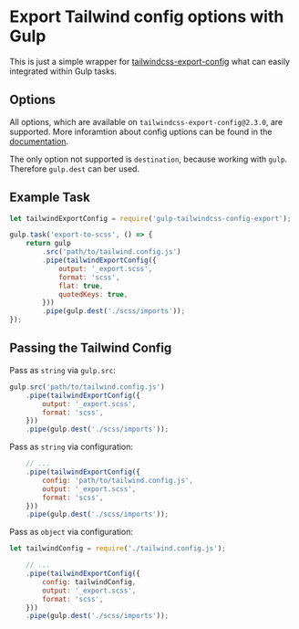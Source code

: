 # Export Tailwind config options with Gulp

This is just a simple wrapper for [tailwindcss-export-config](https://github.com/dobromir-hristov/tailwindcss-export-config) what can easily integrated within Gulp tasks.


## Options
All options, which are available on `tailwindcss-export-config@2.3.0`, are supported. More inforamtion about config uptions can be found in the [documentation](https://github.com/dobromir-hristov/tailwindcss-export-config#config-options).

The only option not supported is `destination`, because working with `gulp`. Therefore `gulp.dest` can ber used.


## Example Task 

```js
let tailwindExportConfig = require('gulp-tailwindcss-config-export');

gulp.task('export-to-scss', () => {
    return gulp
        .src('path/to/tailwind.config.js')
        .pipe(tailwindExportConfig({
            output: '_export.scss',
            format: 'scss',
            flat: true,
            quotedKeys: true,
        }))
        .pipe(gulp.dest('./scss/imports'));
});
```


## Passing the Tailwind Config

Pass as `string` via `gulp.src`:
```js
gulp.src('path/to/tailwind.config.js')
    .pipe(tailwindExportConfig({
        output: '_export.scss',
        format: 'scss',
    }))
    .pipe(gulp.dest('./scss/imports'));
```

Pass as `string` via configuration:
```js
    // ...
    .pipe(tailwindExportConfig({
        config: 'path/to/tailwind.config.js',
        output: '_export.scss',
        format: 'scss',
    }))
    .pipe(gulp.dest('./scss/imports'));
```

Pass as `object` via configuration:
```js
let tailwindConfig = require('./tailwind.config.js');

    // ...
    .pipe(tailwindExportConfig({
        config: tailwindConfig,
        output: '_export.scss',
        format: 'scss',
    }))
    .pipe(gulp.dest('./scss/imports'));
```